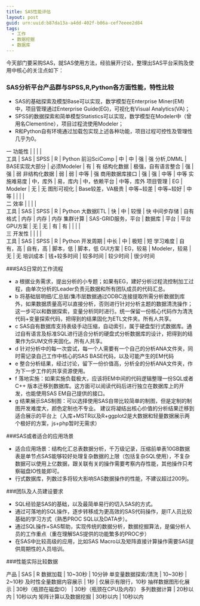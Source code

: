 ```yaml
---
title: SAS性能评估
layout: post
guid: urn:uuid:b87da13a-a4dd-402f-b06a-cef7eeee2d84
tags:
  - 工作
  - 数据挖掘
  - 数据库
---
```


今天部门要采购SAS，就SAS使用方法，经验展开讨论，整理出SAS平台采购及使用中核心的关注点如下：

### SAS分析平台产品群与SPSS,R,Python各方面性能，特性比较

* SAS的基础探索及模型Base可以实现，数学模型在Enterprise Miner(EM)中，项目管理通过Enterprise Guide(EG)，可视化有Visual Analytics(VA)；
* SPSS的数据探索和简单模型Statistics可以实现，数学模型在Modeler中（曾用名Clementine），项目过程流使用Modeler；
* R和Python自有环境通过加载包实现上述各种功能，项目过程可控性及管理性几乎为0。

一 功能性  |    |    |    |  
工具  |  SAS  |  SPSS  |  R  |  Python
前沿SciComp  |  中  |  中  |  强  |  强
分析,DMML  |  BASE实现大部分  |  必须Modeler  |  有  |  有
结构化数据  |  极强，自有语言整合  |  强  |  强  |  弱
非结构化数据  |  弱  |  弱  |  中等  |  强
商用数据库接口  |  强  |  强  |  中等  |  中等
实施难易度  |  中，库外  |  易，库内  |  中，依赖平台  |  中等，库外
项目管理  |  EG  |  Modeler  |  无  |  无
图形可视化  |  Base较差，VA极贵  |  中等~较差  |  中等~较好  |  中等
  |    |    |    |  
二 效率  |    |    |    |  
工具  |  SAS  |  SPSS  |  R  |  Python
大数据ETL  |  快  |  中  |  较慢  |  快
中间步存储  |  自有格式  |  内存  |  内存  |  内存
集群计算  |  SAS-GRID服务，平台  |  数据库  |  平台  |  平台
GPU方案  |  无  |  无  |  有  |  有
  |    |    |    |  
三 开发性  |    |    |    |  
工具  |  SAS  |  SPSS  |  R  |  Python
开发周期  |  中长  |  中  |  极短  |  短
学习难度  |  自有，高  |  自有，高  |  脚本，低  |  脚本，低
GUI方案  |  EG，较易  |  Modeler，较易  |  无  |  无
培训成本  |  钱+较多时间  |  较多时间  |  较少时间  |  很少时间

###SAS日常的工作流程

* a 根据业务需求，提出分析的小专题；如果有EG，建好分析过程流控制加工过程，由单次分析的Leader负责元数据和所有团队成员的代码汇总。
* b 将基础层明细/汇总层/集市层数据通过ODBC连接提取所需分析数据到库外，如果数据质量高可以直接分析，否则进行针对分析主题的数据清洗操作；这一步可以和数据探索，变量分析同时进行。统一保留一份核心代码作为清洗代码+变量探索代码，把得到的结果固化为ETL文件夹。所有人共享。
* c SAS自有数据库支持表级手动压缩，自动索引，属于硬盘型行式数据库。通过自有语言及标准SQL进行适合分析的硬盘式分析数据库的设计，把得到的结果作为SUM文件夹固化。所有人共享。
* d 针对分析中的每一次尝试，每一个人需要有一个自己的分析ANA文件夹，同时需记录自己工作中核心的SAS BASE代码，以及可能产生的EM代码
* e 整合分析结果，经过讨论，留下一份价值高，分析全的分析ANA文件夹，作为下一步工作的共享资源使用。
* f 落地实施：如果实施负载极大，应该将EM中间的代码逻辑整理一份SQL或者C++ 版本迁移到数据库。这方面可以阅读代码后进行独立在数据库上的开发，也能使用SAS EM自己提供的接口。
* g 结果展示SAS制图：可以选择使用SAS自带比较简单的制图，但是定制的制图开发难度大，颜色定制也不专业。 建议将凝结出核心价值的分析结果迁移到适合展示的平台上（入库+MSTR以及R+ggplot2是大数据和轻量数据展示两个极好的方案，js+php暂时无需求）

###SAS或者适合的应用场景

* 适合应用场景：结构化汇总表数据分析，千万级记录，压缩前单表10GB数据表是单节点SAS能够较好处理复杂数据的上限（包括复杂SQL使用），不复杂数据可以使用上亿数据，跟关联有关的操作需要考察内存性能，其他操作只考察磁盘IO性能即可。
* 行式数据库，列数过多将较大影响SAS数据操作的性能，不建议超过200列。

###团队及人员建设要求

* SQL经验是SAS的基础，以及最简单易行的切入SAS的方式。
* 通过可落地的SQL操作，逐步转移成为更高效的SAS代码操作，是IT人员比较基础的学习方式（熟悉PROC SQL以及DATA步）。
* 通过SQL操作+SAS帮助，实现传统的数据分析，数据挖掘算法，是偏分析人员的工作重点（重在理解SAS提供的功能繁多的PROC步）
* 在SAS中比较高级的应用，比如SAS Macro以及矩阵直接计算操作需要SAS提供周期性的人员培训。

###性能实际比较数据

产品  |  SAS  |  R
数据加载  |  10~30秒  |  10分钟
单变量数据探索/清洗  |  10~30秒  |  2~10秒
及时性全量数据内容展示  |  1秒  |  仅展示有限行，10秒
抽样数据图形化展示  |  30秒（瓶颈在磁盘IO）  |  30秒（瓶颈在CPU及内存）
多列数据计算  |  20秒以内  |  10秒以内
矩阵计算以及数据挖掘  |  30秒以内  |  10秒以内